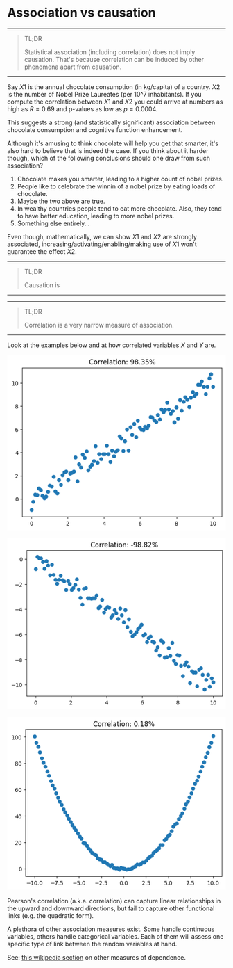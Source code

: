 # **Association vs causation**
---

> TL;DR
> 
> Statistical association (including correlation) does not imply causation. That's because correlation can be induced by other phenomena apart from causation.

---

Say $X1$ is the annual chocolate consumption (in kg/capita) of a country. $X2$ is the number of Nobel Prize Laureates (per 10^7 inhabitants). If you compute the correlation between $X1$ and $X2$ you could arrive at numbers as high as $R=0.69$ and p-values as low as $p=0.0004$.

This suggests a strong (and statistically significant) association between chocolate consumption and cognitive function enhancement.

Although it's amusing to think chocolate will help you get that smarter, it's also hard to believe that is indeed the case. If you think about it harder though, which of the following conclusions should one draw from such association?

1. Chocolate makes you smarter, leading to a higher count of nobel prizes.
2. People like to celebrate the winnin of a nobel prize by eating loads of chocolate.
3. Maybe the two above are true.
4. In wealthy countries people tend to eat more chocolate. Also, they tend to have better education, leading to more nobel prizes.
5. Something else entirely...

Even though, mathematically, we can show $X1$ and $X2$ are strongly associated, increasing/activating/enabling/making use of $X1$ won't guarantee the effect $X2$. 

---

> TL;DR
> 
> Causation is 

---

---

> TL;DR
> 
> Correlation is a very narrow measure of association.

---

Look at the examples below and at how correlated variables $X$ and $Y$ are.

![alt text](imgs/avc1.png)

![alt text](imgs/avc2.png)

![alt text](imgs/avc3.png)

Pearson's correlation (a.k.a. correlation) can capture linear relationships in the upward and downward directions, but fail to capture other functional links (e.g. the quadratic form).

A plethora of other association measures exist. Some handle continuous variables, others handle categorical variables. Each of them will assess one specific type of link between the random variables at hand.

See: [this wikipedia section](https://en.wikipedia.org/wiki/Correlation#Other_measures_of_dependence_among_random_variables) on other measures of dependence.